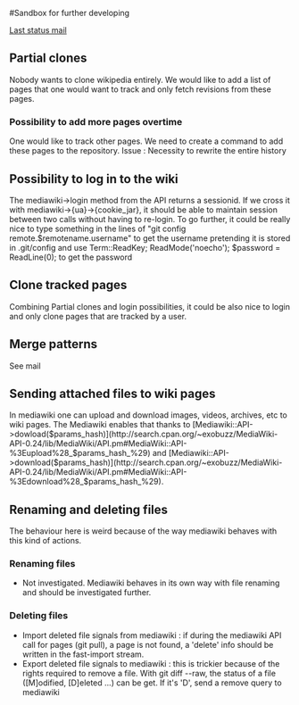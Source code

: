 #Sandbox for further developing

[Last status mail](http://www.spinics.net/lists/git/msg158701.html)

## Partial clones
Nobody wants to clone wikipedia entirely. We would like to add a list of pages that one would want to track and only fetch revisions from these pages. 

### Possibility to add more pages overtime
One would like to track other pages. We need to create a command to add these pages to the repository.
Issue : Necessity to rewrite the entire history

## Possibility to log in to the wiki
The mediawiki->login method from the API returns a sessionid. If we cross it with mediawiki->{ua}->{cookie_jar}, it should be able to maintain session between two calls without having to re-login. To go further, it could be really nice to type something in the lines of "git config remote.$remotename.username" to get the username pretending it is stored in .git/config and use Term::ReadKey; ReadMode('noecho'); $password = ReadLine(0); to get the password

## Clone tracked pages
Combining Partial clones and login possibilities, it could be also nice to login and only clone pages that are tracked by a user.

## Merge patterns
See mail

## Sending attached files to wiki pages
In mediawiki one can upload and download images, videos, archives, etc to wiki pages. The Mediawiki enables that thanks to [Mediawiki::API->dowload($params_hash)](http://search.cpan.org/~exobuzz/MediaWiki-API-0.24/lib/MediaWiki/API.pm#MediaWiki::API-%3Eupload%28_$params_hash_%29) and [Mediawiki::API->download($params_hash)](http://search.cpan.org/~exobuzz/MediaWiki-API-0.24/lib/MediaWiki/API.pm#MediaWiki::API-%3Edownload%28_$params_hash_%29).

## Renaming and deleting files
The behaviour here is weird because of the way mediawiki behaves with this kind of actions. 

### Renaming files
* Not investigated. Mediawiki behaves in its own way with file renaming and should be investigated further.

### Deleting files
* Import deleted file signals from mediawiki : if during the mediawiki API call for pages (git pull), a page is not found, a 'delete' info should be written in the fast-import stream. 
* Export deleted file signals to mediawiki : this is trickier because of the rights required to remove a file. With git diff --raw, the status of a file ([M]odified, [D]eleted ...) can be get. If it's 'D', send a remove query to mediawiki